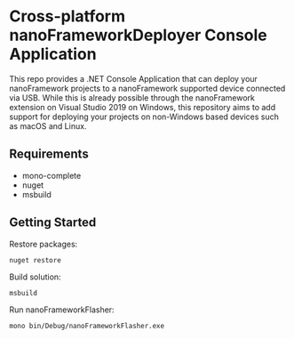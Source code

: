 # Cross-platform nanoFrameworkDeployer Console Application 

This repo provides a .NET Console Application that can deploy your nanoFramework projects to a nanoFramework supported device connected via USB. While this is already possible through the nanoFramework extension on Visual Studio 2019 on Windows, this repository aims to add support for deploying your projects on non-Windows based devices such as macOS and Linux.

## Requirements
- mono-complete
- nuget
- msbuild


## Getting Started
Restore packages:
```
nuget restore
```

Build solution:
```
msbuild
```

Run nanoFrameworkFlasher:
```
mono bin/Debug/nanoFrameworkFlasher.exe
```